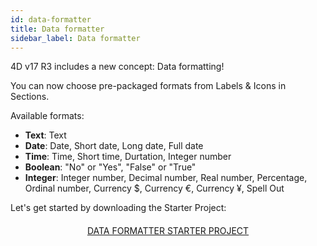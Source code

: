 ```yaml
---
id: data-formatter
title: Data formatter
sidebar_label: Data formatter
---
```


4D v17 R3 includes a new concept: Data formatting!

You can now choose pre-packaged formats from Labels & Icons in Sections.


<div markdown="1" class = "tips">

Available formats:
* **Text**: Text
*  **Date**: Date, Short date, Long date, Full date
*  **Time**: Time, Short time, Durtation, Integer number
*  **Boolean**: "No" or "Yes", "False" or "True"
*  **Integer**: Integer number, Decimal number, Real number, Percentage, Ordinal number, Currency $, Currency €, Currency ¥, Spell Out
</div>

Let's get started by downloading the Starter Project:


<div markdown="1" style="text-align: center; margin-top: 20px">
<a class="button"
href="../assets/data-formatter/BankingApp.zip">DATA FORMATTER STARTER PROJECT</a>
</div>

